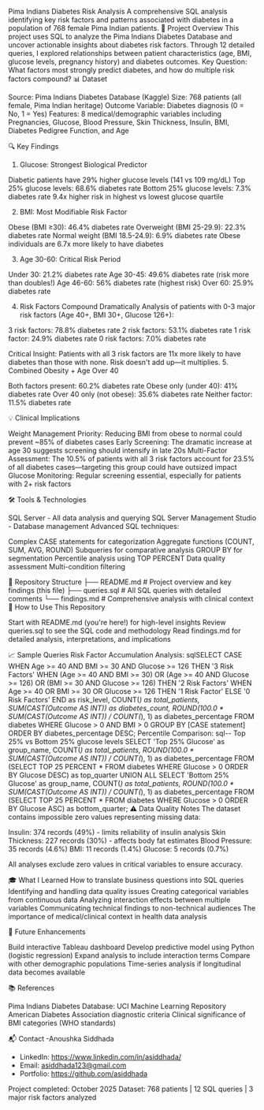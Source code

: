 Pima Indians Diabetes Risk Analysis
A comprehensive SQL analysis identifying key risk factors and patterns associated with diabetes in a population of 768 female Pima Indian patients.
🎯 Project Overview
This project uses SQL to analyze the Pima Indians Diabetes Database and uncover actionable insights about diabetes risk factors. Through 12 detailed queries, I explored relationships between patient characteristics (age, BMI, glucose levels, pregnancy history) and diabetes outcomes.
Key Question: What factors most strongly predict diabetes, and how do multiple risk factors compound?
📊 Dataset

Source: Pima Indians Diabetes Database (Kaggle)
Size: 768 patients (all female, Pima Indian heritage)
Outcome Variable: Diabetes diagnosis (0 = No, 1 = Yes)
Features: 8 medical/demographic variables including Pregnancies, Glucose, Blood Pressure, Skin Thickness, Insulin, BMI, Diabetes Pedigree Function, and Age

🔍 Key Findings
1. Glucose: Strongest Biological Predictor

Diabetic patients have 29% higher glucose levels (141 vs 109 mg/dL)
Top 25% glucose levels: 68.6% diabetes rate
Bottom 25% glucose levels: 7.3% diabetes rate
9.4x higher risk in highest vs lowest glucose quartile

2. BMI: Most Modifiable Risk Factor

Obese (BMI ≥30): 46.4% diabetes rate
Overweight (BMI 25-29.9): 22.3% diabetes rate
Normal weight (BMI 18.5-24.9): 6.9% diabetes rate
Obese individuals are 6.7x more likely to have diabetes

3. Age 30-60: Critical Risk Period

Under 30: 21.2% diabetes rate
Age 30-45: 49.6% diabetes rate (risk more than doubles!)
Age 46-60: 56% diabetes rate (highest risk)
Over 60: 25.9% diabetes rate

4. Risk Factors Compound Dramatically
Analysis of patients with 0-3 major risk factors (Age 40+, BMI 30+, Glucose 126+):

3 risk factors: 78.8% diabetes rate
2 risk factors: 53.1% diabetes rate
1 risk factor: 24.9% diabetes rate
0 risk factors: 7.0% diabetes rate

Critical Insight: Patients with all 3 risk factors are 11x more likely to have diabetes than those with none. Risk doesn't add up—it multiplies.
5. Combined Obesity + Age Over 40

Both factors present: 60.2% diabetes rate
Obese only (under 40): 41% diabetes rate
Over 40 only (not obese): 35.6% diabetes rate
Neither factor: 11.5% diabetes rate

💡 Clinical Implications

Weight Management Priority: Reducing BMI from obese to normal could prevent ~85% of diabetes cases
Early Screening: The dramatic increase at age 30 suggests screening should intensify in late 20s
Multi-Factor Assessment: The 10.5% of patients with all 3 risk factors account for 23.5% of all diabetes cases—targeting this group could have outsized impact
Glucose Monitoring: Regular screening essential, especially for patients with 2+ risk factors

🛠️ Tools & Technologies

SQL Server - All data analysis and querying
SQL Server Management Studio - Database management
Advanced SQL techniques:

Complex CASE statements for categorization
Aggregate functions (COUNT, SUM, AVG, ROUND)
Subqueries for comparative analysis
GROUP BY for segmentation
Percentile analysis using TOP PERCENT
Data quality assessment
Multi-condition filtering



📁 Repository Structure
├── README.md           # Project overview and key findings (this file)
├── queries.sql         # All SQL queries with detailed comments
└── findings.md         # Comprehensive analysis with clinical context
🚀 How to Use This Repository

Start with README.md (you're here!) for high-level insights
Review queries.sql to see the SQL code and methodology
Read findings.md for detailed analysis, interpretations, and implications

📈 Sample Queries
Risk Factor Accumulation Analysis:
sqlSELECT 
    CASE 
        WHEN Age >= 40 AND BMI >= 30 AND Glucose >= 126 THEN '3 Risk Factors'
        WHEN (Age >= 40 AND BMI >= 30) OR (Age >= 40 AND Glucose >= 126) 
             OR (BMI >= 30 AND Glucose >= 126) THEN '2 Risk Factors'
        WHEN Age >= 40 OR BMI >= 30 OR Glucose >= 126 THEN '1 Risk Factor'
        ELSE '0 Risk Factors'
    END as risk_level,
    COUNT(*) as total_patients,
    SUM(CAST(Outcome AS INT)) as diabetes_count,
    ROUND(100.0 * SUM(CAST(Outcome AS INT)) / COUNT(*), 1) as diabetes_percentage
FROM diabetes
WHERE Glucose > 0 AND BMI > 0
GROUP BY [CASE statement]
ORDER BY diabetes_percentage DESC;
Percentile Comparison:
sql-- Top 25% vs Bottom 25% glucose levels
SELECT 'Top 25% Glucose' as group_name,
    COUNT(*) as total_patients,
    ROUND(100.0 * SUM(CAST(Outcome AS INT)) / COUNT(*), 1) as diabetes_percentage
FROM (SELECT TOP 25 PERCENT * FROM diabetes 
      WHERE Glucose > 0 ORDER BY Glucose DESC) as top_quarter
UNION ALL
SELECT 'Bottom 25% Glucose' as group_name,
    COUNT(*) as total_patients,
    ROUND(100.0 * SUM(CAST(Outcome AS INT)) / COUNT(*), 1) as diabetes_percentage
FROM (SELECT TOP 25 PERCENT * FROM diabetes 
      WHERE Glucose > 0 ORDER BY Glucose ASC) as bottom_quarter;
⚠️ Data Quality Notes
The dataset contains impossible zero values representing missing data:

Insulin: 374 records (49%) - limits reliability of insulin analysis
Skin Thickness: 227 records (30%) - affects body fat estimates
Blood Pressure: 35 records (4.6%)
BMI: 11 records (1.4%)
Glucose: 5 records (0.7%)

All analyses exclude zero values in critical variables to ensure accuracy.

🎓 What I Learned
How to translate business questions into SQL queries
Identifying and handling data quality issues
Creating categorical variables from continuous data
Analyzing interaction effects between multiple variables
Communicating technical findings to non-technical audiences
The importance of medical/clinical context in health data analysis

🔮 Future Enhancements

 Build interactive Tableau dashboard
 Develop predictive model using Python (logistic regression)
 Expand analysis to include interaction terms
 Compare with other demographic populations
 Time-series analysis if longitudinal data becomes available

📚 References

Pima Indians Diabetes Database: UCI Machine Learning Repository
American Diabetes Association diagnostic criteria
Clinical significance of BMI categories (WHO standards)

📬 Contact
-Anoushka Siddhada
- LinkedIn: https://www.linkedin.com/in/asiddhada/
- Email: asiddhada123@gmail.com
- Portfolio: https://github.com/asiddhada





Project completed: October 2025
Dataset: 768 patients | 12 SQL queries | 3 major risk factors analyzed
